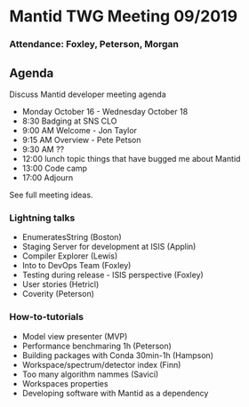 # Mantid TWG Meeting 09/2019
### Attendance: Foxley, Peterson, Morgan

## Agenda
Discuss Mantid developer meeting agenda
- Monday October 16 - Wednesday October 18
- 8:30 Badging at SNS CLO
- 9:00 AM Welcome - Jon Taylor
- 9:15 AM Overview - Pete Petson
- 9:30 AM ??
- 12:00 lunch topic things that have bugged me about Mantid
- 13:00 Code camp
- 17:00 Adjourn

See full meeting ideas.

### Lightning talks
- EnumeratesString (Boston)
- Staging Server for development at ISIS (Applin)
- Compiler Explorer (Lewis)
- Into to DevOps Team (Foxley)
- Testing during release - ISIS perspective (Foxley)
- User stories (Hetricl)
- Coverity (Peterson)
### How-to-tutorials
- Model view presenter (MVP)
- Performance benchmaring 1h (Peterson)
- Building packages with Conda 30min-1h (Hampson)
- Workspace/spectrum/detector index (Finn)
- Too many algorithm nammes (Savici)
- Workspaces properties
- Developing software with Mantid as a dependency
